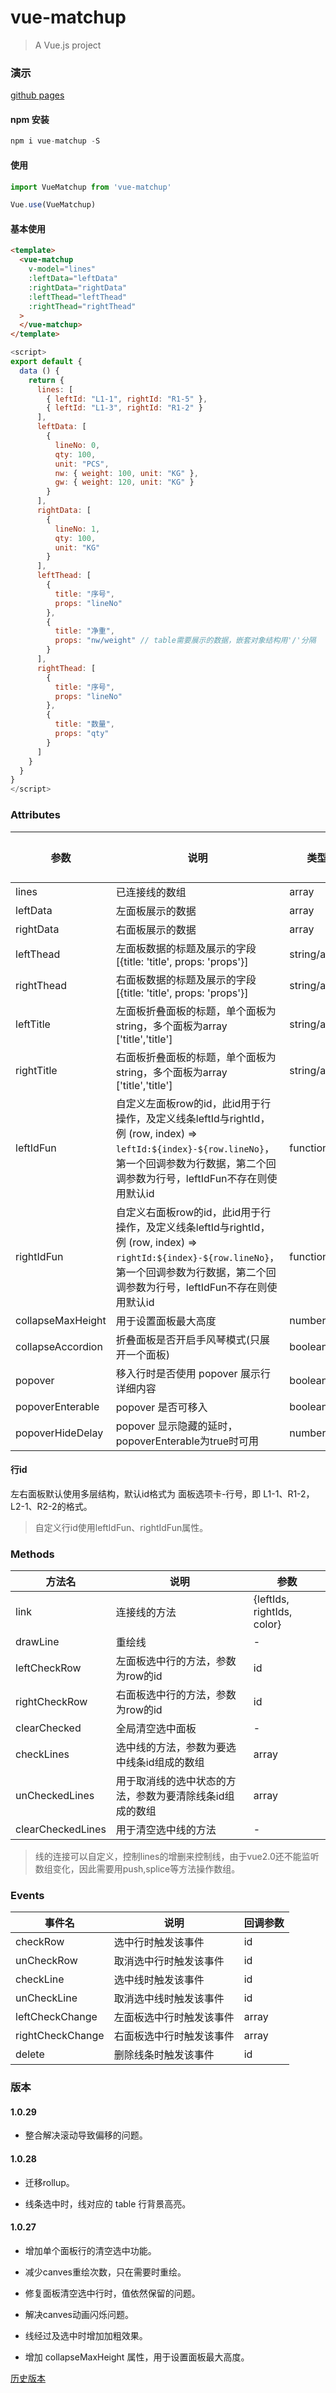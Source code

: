# vue-matchup

> A Vue.js project

### 演示

[github pages](https://blryli.github.io/vue-matchup/)

#### npm 安装

```js
npm i vue-matchup -S
```

#### 使用

```js
import VueMatchup from 'vue-matchup'

Vue.use(VueMatchup)
```

#### 基本使用

```html
<template>
  <vue-matchup
    v-model="lines"
    :leftData="leftData"
    :rightData="rightData"
    :leftThead="leftThead"
    :rightThead="rightThead"
  >
  </vue-matchup>
</template>
```

```js
<script>
export default {
  data () {
    return {
      lines: [
        { leftId: "L1-1", rightId: "R1-5" },
        { leftId: "L1-3", rightId: "R1-2" }
      ],
      leftData: [
        {
          lineNo: 0,
          qty: 100,
          unit: "PCS",
          nw: { weight: 100, unit: "KG" },
          gw: { weight: 120, unit: "KG" }
        }
      ],
      rightData: [
        {
          lineNo: 1,
          qty: 100,
          unit: "KG"
        }
      ],
      leftThead: [
        {
          title: "序号",
          props: "lineNo"
        },
        {
          title: "净重",
          props: "nw/weight" // table需要展示的数据，嵌套对象结构用'/'分隔
        }
      ],
      rightThead: [
        {
          title: "序号",
          props: "lineNo"
        },
        {
          title: "数量",
          props: "qty"
        }
      ]
    }
  }
}
</script>
```

### Attributes

|    参数     |    说明         |   类型     |可选值  |默认值|
| ---------  | ----------      | --------   |----  | ----- |
| lines      | 已连接线的数组       | array      |-     | []    |
| leftData   |  左面板展示的数据   | array       |-     | []  |
| rightData   |  右面板展示的数据   | array       |-     | []  |
| leftThead   |  左面板数据的标题及展示的字段[{title: 'title', props: 'props'}]   | string/array       |-     | []  |
| rightThead  |  右面板数据的标题及展示的字段[{title: 'title', props: 'props'}]   | string/array       |-     | []  |
| leftTitle   |  左面板折叠面板的标题，单个面板为string，多个面板为array ['title','title'] | string/array     |-     | left  |
| rightTitle  |  右面板折叠面板的标题，单个面板为string，多个面板为array ['title','title'] | string/array     |-     | right  |
| leftIdFun  |  自定义左面板row的id，此id用于行操作，及定义线条leftId与rightId，例 (row, index) => `leftId:${index}-${row.lineNo}`，第一个回调参数为行数据，第二个回调参数为行号，leftIdFun不存在则使用默认id| function     |-     | -  |
| rightIdFun  |  自定义右面板row的id，此id用于行操作，及定义线条leftId与rightId，例 (row, index) => `rightId:${index}-${row.lineNo}`，第一个回调参数为行数据，第二个回调参数为行号，leftIdFun不存在则使用默认id| function     |-     | -  |
| collapseMaxHeight  |  用于设置面板最大高度 | number     |-     | -  |
| collapseAccordion  |  折叠面板是否开启手风琴模式(只展开一个面板) | boolean     |-     | false  |
| popover  |  移入行时是否使用 popover 展示行详细内容 | boolean     |-     | false  |
| popoverEnterable  |  popover 是否可移入 | boolean     |-     | false  |
| popoverHideDelay  |  popover 显示隐藏的延时，popoverEnterable为true时可用 | number     |-     | 200  |

#### 行id

左右面板默认使用多层结构，默认id格式为 面板选项卡-行号，即 L1-1、R1-2，L2-1、R2-2的格式。

> 自定义行id使用leftIdFun、rightIdFun属性。

### Methods

|  方法名 |    说明                    |   参数      |
|-------- |------                      |------       |
|link    | 连接线的方法            |    {leftIds, rightIds, color}    |
|drawLine    | 重绘线            |-       |
|leftCheckRow    | 左面板选中行的方法，参数为row的id            |id      |
|rightCheckRow    | 右面板选中行的方法，参数为row的id            |id      |
|clearChecked    | 全局清空选中面板            |-      |
|checkLines    | 选中线的方法，参数为要选中线条id组成的数组            | array      |
|unCheckedLines    | 用于取消线的选中状态的方法，参数为要清除线条id组成的数组            | array      |
|clearCheckedLines    | 用于清空选中线的方法            | -      |

> 线的连接可以自定义，控制lines的增删来控制线，由于vue2.0还不能监听数组变化，因此需要用push,splice等方法操作数组。

### Events

|  事件名 |    说明                    |   回调参数      |
|-------- |------                      |------       |
|checkRow | 选中行时触发该事件 | id    |
|unCheckRow | 取消选中行时触发该事件 | id    |
|checkLine | 选中线时触发该事件 | id    |
|unCheckLine | 取消选中线时触发该事件 | id    |
|leftCheckChange | 左面板选中行时触发该事件 | array    |
|rightCheckChange | 右面板选中行时触发该事件 | array    |
|delete | 删除线条时触发该事件 | id    |

### 版本

#### 1.0.29

- 整合解决滚动导致偏移的问题。

#### 1.0.28

- 迁移rollup。

- 线条选中时，线对应的 table 行背景高亮。

#### 1.0.27

- 增加单个面板行的清空选中功能。

- 减少canves重绘次数，只在需要时重绘。

- 修复面板清空选中行时，值依然保留的问题。

- 解决canves动画闪烁问题。

- 线经过及选中时增加加粗效果。

- 增加 collapseMaxHeight 属性，用于设置面板最大高度。


[历史版本](https://github.com/blryli/vue-matchup/blob/master/VERSION.md)

